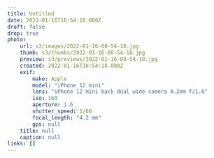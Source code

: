 ```yaml
---
title: Untitled
date: 2022-01-16T16:54:18.000Z
draft: false
drop: true
photo:
    url: s3/images/2022-01-16-08-54-18.jpg
    thumb: s3/thumbs/2022-01-16-08-54-18.jpg
    preview: s3/previews/2022-01-16-08-54-18.jpg
    created: 2022-01-16T16:54:18.000Z
    exif:
        make: Apple
        model: "iPhone 12 mini"
        lens: "iPhone 12 mini back dual wide camera 4.2mm f/1.6"
        iso: 160
        aperture: 1.6
        shutter_speed: 1/60
        focal_length: "4.2 mm"
        gps: null
    title: null
    caption: null
links: []
---
```

